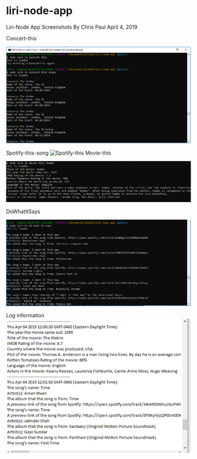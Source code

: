 # liri-node-app
Liri-Node App Screenshots
By Chris Paul
April 4, 2019

Concert-this
 
 ![concert data with input](images/concertThis.PNG)


Spotify-this-song
  ![Spotify-this](images/spotifyThis.PNG)
Movie-this
 
 ![Movie output](images/movieThis.PNG)



DoWhatItSays

 ![dowhatitsays data](images/doWhatItSays.PNG)


 Log information
 ![log data](images/log.PNG)
